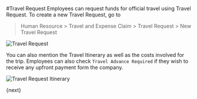 <!-- add-breadcrumbs -->
#Travel Request
Employees can request funds for official travel using Travel Request. To create a new Travel Request, go to

> Human Resource > Travel and Expense Claim > Travel Request > New Travel Request

<img class="screenshot" alt="Travel Request" src="{{docs_base_url}}/assets/img/human-resources/travel-request.png">

You can also mention the Travel Itinerary as well as the costs involved for the trip. Employees can also check `Travel Advance Required` if they wish to receive any upfront payment form the company.

<img class="screenshot" alt="Travel Request Itinerary" src="{{docs_base_url}}/assets/img/human-resources/travel-request-itinerary.png">

{next}
